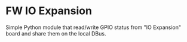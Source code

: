 # FW IO Expansion

Simple Python module that read/write GPIO status from "IO Expansion" board and
share them on the local DBus.
